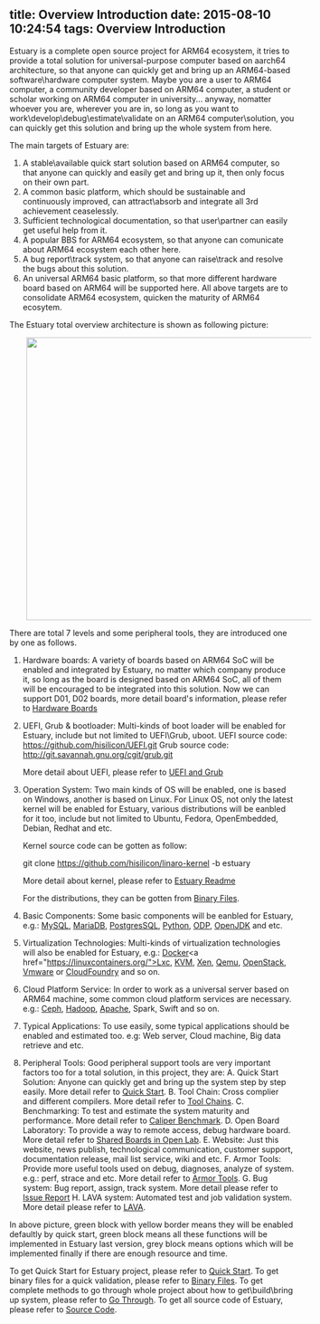 title: Overview Introduction
date: 2015-08-10 10:24:54
tags: Overview Introduction
---
Estuary is a complete open source project for ARM64 ecosystem, it tries to provide a total solution for universal-purpose computer based on aarch64 architecture, so that anyone can quickly get and bring up an ARM64-based software\hardware computer system. Maybe you are a user to ARM64 computer, a community developer based on ARM64 computer, a student or scholar working on ARM64 computer in university... anyway, nomatter whoever you are, wherever you are in, so long as you want to work\develop\debug\estimate\validate on an ARM64 computer\solution, you can quickly get this solution and bring up the whole system from here. 

The main targets of Estuary are:
1. A stable\available quick start solution based on ARM64 computer, so that anyone can quickly and easily get and bring up it, then only focus on their own part.
2. A common basic platform, which should be sustainable and continuously improved, can attract\absorb and integrate all 3rd achievement ceaselessly.
3. Sufficient technological documentation, so that user\partner can easily get useful help from it.
4. A popular BBS for ARM64 ecosystem, so that anyone can comunicate about ARM64 ecosystem each other here.
5. A bug report\track system, so that anyone can raise\track and resolve the bugs about this solution.
6. An universal ARM64 basic platform, so that more different hardware board based on ARM64 will be supported here.
All above targets are to consolidate ARM64 ecosystem, quicken the maturity of ARM64 ecosytem.

The Estuary total overview architecture is shown as following picture:

<img src="http://7xjz0v.com1.z0.glb.clouddn.com/EstuaryArch.png" style="width:700px;height:500px;margin-left:30px"/>

There are total 7 levels and some peripheral tools, they are introduced one by one as follows.
1. Hardware boards:
	A variety of boards based on ARM64 SoC will be enabled and integrated by Estuary, no matter which company produce it, so long as the board is designed based on ARM64 SoC, all of them will be encouraged to be integrated into this solution.
	Now we can support D01, D02 boards, more detail board's information, please refer to <a href="/tags/Hardware-Boards/">Hardware Boards</a>

2. UEFI, Grub & bootloader:
	Multi-kinds of boot loader will be enabled for Estuary, include but not limited to UEFI\Grub, uboot.
	UEFI source code: https://github.com/hisilicon/UEFI.git
	Grub source code: http://git.savannah.gnu.org/cgit/grub.git
	
	More detail about UEFI, please refer to <a href="/tags/UEFI-and-Grub/">UEFI and Grub</a>

3. Operation System:
	Two main kinds of OS will be enabled, one is based on Windows, another is based on Linux.
	For Linux OS, not only the latest kernel will be enabled for Estuary, various distributions will be eanbled for it too, include but not limited to Ubuntu, Fedora, OpenEmbedded, Debian, Redhat and etc.
	
	Kernel source code can be gotten as follow:

    git clone https://github.com/hisilicon/linaro-kernel -b estuary

	More detail about kernel, please refer to <a href="https://github.com/hisilicon/estuary/blob/master/README">Estuary Readme</a>

    For the distributions, they can be gotten from <a href="/tags/Binary-Files/">Binary Files</a>.

4. Basic Components:
	Some basic components will be eanbled for Estuary, e.g.: <a href="https://www.mysql.com/">MySQL</a>, <a href="https://mariadb.org/">MariaDB</a>, <a href="http://www.postgresql.org/">PostgresSQL</a>, <a href="https://www.python.org/">Python</a>, <a href="http://www.opendataplane.org/">ODP</a>, <a href="http://openjdk.java.net/">OpenJDK</a> and etc.

5. Virtualization Technologies:
	Multi-kinds of virtualization technologies will also be enabled for Estuary, e.g.: <a href="https://www.docker.com/">Docker</a>\<a href="https://linuxcontainers.org/">Lxc</a>, <a href="http://www.linux-kvm.org/page/Main_Page">KVM</a>, <a href="http://www.xenproject.org/">Xen</a>, <a href="http://wiki.qemu.org/Main_Page">Qemu</a>, <a href="https://www.openstack.org/">OpenStack</a>, <a href="http://www.vmware.com">Vmware</a> or <a href="https://www.cloudfoundry.org/">CloudFoundry</a> and so on.

6. Cloud Platform Service:
	In order to work as a universal server based on ARM64 machine, some common cloud platform services are necessary. e.g.: <a href="http://ceph.com/">Ceph</a>, <a href="https://hadoop.apache.org/">Hadoop</a>, <a href="http://httpd.apache.org/">Apache</a>, Spark, Swift and so on.

7. Typical Applications:
	To use easily, some typical applications should be enabled and estimated too. e.g: Web server, Cloud machine, Big data retrieve and etc.

8. Peripheral Tools:
	Good peripheral support tools are very important factors too for a total solution, in this project, they are:
	A. Quick Start Solution: Anyone can quickly get and bring up the system step by step easily. More detail refer to <a href="/tags/Quick-Start/">Quick Start</a>.
	B. Tool Chain: Cross complier and different compilers. More detail refer to <a href="http://releases.linaro.org/14.09/components/toolchain/">Tool Chains</a>.
	C. Benchmarking: To test and estimate the system maturity and performance. More detail refer to <a href="/tags/Caliper-for-Benchmarking/">Caliper Benchmark</a>.
	D. Open Board Laboratory: To provide a way to remote access, debug hardware board. More detail refer to <a href="/tags/Shared-Boards-in-Open-Lab/">Shared Boards in Open Lab</a>.
	E. Website: Just this website, news publish, technological communication, customer support, documentation release, mail list service, wiki and etc.
	F. Armor Tools: Provide more useful tools used on debug, diagnoses, analyze of system. e.g.: perf, strace and etc. More detail refer to <a href="/tags/Armor-Tools/">Armor Tools</a>.
	G. Bug system: Bug report, assign, track system. More detail please refer to <a href="https://github.com/hisilicon/hisilicon.github.io/issues/">Issue Report</a>
    H. LAVA system: Automated test and job validation system. More detail please refer to <a href="http://htsat.vicp.cc:800/">LAVA</a>.

In above picture, green block with yellow border means they will be enabled defaultly by quick start, green block means all these functions will be implemented in Estuary last version, grey block means options which will be implemented finally if there are enough resource and time.

To get Quick Start for Estuary project, please refer to <a href="/tags/Quick-Start/">Quick Start</a>.
To get binary files for a quick validation, please refer to <a href="/tags/Binary-Files/">Binary Files</a>.
To get complete methods to go through whole project about how to get\build\bring up system, please refer to <a href="/tags/Go-Through/">Go Through</a>.
To get all source code of Estuary, please refer to <a href="https://github.com/hisilicon/estuary/">Source Code</a>.
